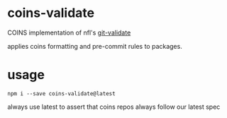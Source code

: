 # coins-validate

COINS implementation of nfl's [git-validate](https://github.com/nlf/git-validate)

applies coins formatting and pre-commit rules to packages.

# usage

`npm i --save coins-validate@latest`

always use latest to assert that coins repos always follow our latest spec
